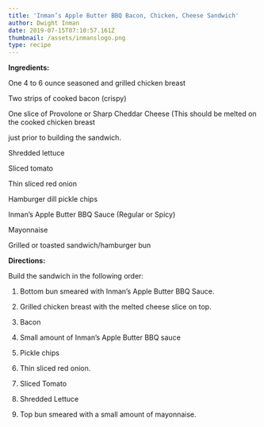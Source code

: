 ```yaml
---
title: 'Inman’s Apple Butter BBQ Bacon, Chicken, Cheese Sandwich'
author: Dwight Inman
date: 2019-07-15T07:10:57.161Z
thumbnail: /assets/inmanslogo.png
type: recipe
---
```

**Ingredients:**

One 4 to 6 ounce seasoned and grilled chicken breast

Two strips of cooked bacon (crispy)

One slice of Provolone or Sharp Cheddar Cheese (This should be melted on the cooked chicken breast

just prior to building the sandwich.

Shredded lettuce

Sliced tomato

Thin sliced red onion

Hamburger dill pickle chips

Inman’s Apple Butter BBQ Sauce (Regular or Spicy)

Mayonnaise

Grilled or toasted sandwich/hamburger bun



**Directions:**

Build the sandwich in the following order:

1. Bottom bun smeared with Inman’s Apple Butter BBQ Sauce.

2. Grilled chicken breast with the melted cheese slice on top.

3. Bacon

4. Small amount of Inman’s Apple Butter BBQ sauce

5. Pickle chips

6. Thin sliced red onion.

7. Sliced Tomato

8. Shredded Lettuce

9. Top bun smeared with a small amount of mayonnaise.
